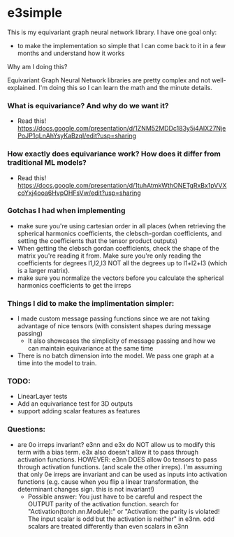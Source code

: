 # e3simple

This is my equivariant graph neural network library. I have one goal only:
- to make the implementation so simple that I can come back to it in a few months and understand how it works

Why am I doing this?

Equivariant Graph Neural Network libraries are pretty complex and not well-explained. I'm doing this so I can learn the math and the minute details.

### What is equivariance? And why do we want it?
- Read this! https://docs.google.com/presentation/d/1ZNM52MDDc183y5j4AIX27NjePoJP1qLnAhYsyKaBzqI/edit?usp=sharing

### How exactly does equivariance work? How does it differ from traditional ML models?

- Read this! https://docs.google.com/presentation/d/1tuhAtmkWthONETgRxBx1pVVXcoYxj4ooa6HvpOHFsVw/edit?usp=sharing

### Gotchas I had when implementing
- make sure you're using cartesian order in all places (when retrieving the spherical harmonics coefficients, the clebsch-gordan coefficients, and setting the coefficients that the tensor product outputs)
- When getting the clebsch gordan coefficients, check the shape of the matrix you're reading it from. Make sure you're only
reading the coefficients for degrees l1,l2,l3 NOT all the degrees up to l1+l2+l3 (which is a larger matrix).
- make sure you normalize the vectors before you calculate the spherical harmonics coefficients to get the irreps


### Things I did to make the implimentation simpler:
- I made custom message passing functions since we are not taking advantage of nice tensors (with consistent shapes during message passing)
  - It also showcases the simplicity of message passing and how we can maintain equivariance at the same time
- There is no batch dimension into the model. We pass one graph at a time into the model to train.


### TODO:
- LinearLayer tests
- Add an equivariance test for 3D outputs
- support adding scalar features as features


### Questions:
- are 0o irreps invariant? e3nn and e3x do NOT allow us to modify this term with a bias term. e3x also doesn't allow it to pass through activation functions. HOWEVER: e3nn DOES allow 0o tensors to pass through activation functions. (and scale the other irreps). I'm assuming that only 0e irreps are invariant and can be used as inputs into activation functions (e.g. cause when you flip a linear transformation, the determinant changes sign. this is not invariant!)
  - Possible answer: You just have to be careful and respect the OUTPUT parity of the activation function. search for "Activation(torch.nn.Module):" or "Activation: the parity is violated! The input scalar is odd but the activation is neither" in e3nn. odd scalars are treated differently than even scalars in e3nn
